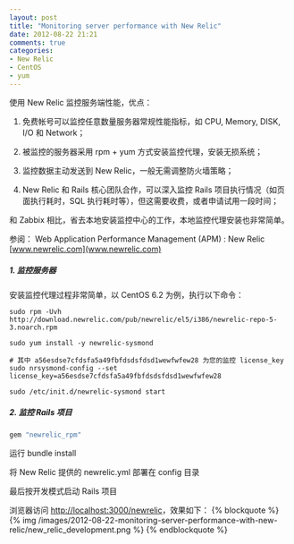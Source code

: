```yaml
---
layout: post
title: "Monitoring server performance with New Relic"
date: 2012-08-22 21:21
comments: true
categories: 
- New Relic
- CentOS
- yum
---
```


使用 New Relic 监控服务端性能，优点：

1. 免费帐号可以监控任意数量服务器常规性能指标，如 CPU, Memory, DISK, I/O 和 Network；

2. 被监控的服务器采用 rpm + yum 方式安装监控代理，安装无损系统；

3. 监控数据主动发送到 New Relic，一般无需调整防火墙策略；

4. New Relic 和 Rails 核心团队合作，可以深入监控 Rails 项目执行情况（如页面执行耗时，SQL 执行耗时等），但这需要收费，或者申请试用一段时间；

和 Zabbix 相比，省去本地安装监控中心的工作，本地监控代理安装也非常简单。

参阅：
Web Application Performance Management (APM) : New Relic
[www.newrelic.com](www.newrelic.com)

<!--more-->

##### 1. 监控服务器
安装监控代理过程非常简单，以 CentOS 6.2 为例，执行以下命令：
```
sudo rpm -Uvh http://download.newrelic.com/pub/newrelic/el5/i386/newrelic-repo-5-3.noarch.rpm

sudo yum install -y newrelic-sysmond

# 其中 a56esdse7cfdsfa5a49fbfdsdsfdsd1wewfwfew28 为您的监控 license_key
sudo nrsysmond-config --set license_key=a56esdse7cfdsfa5a49fbfdsdsfdsd1wewfwfew28

sudo /etc/init.d/newrelic-sysmond start
```

##### 2. 监控 Rails 项目


``` ruby Gemfile
gem "newrelic_rpm"
```

运行 bundle install

将 New Relic 提供的 newrelic.yml 部署在 config 目录

最后按开发模式启动 Rails 项目

浏览器访问 [http://localhost:3000/newrelic](http://localhost:3000/newrelic)，效果如下：
{% blockquote %}
{% img /images/2012-08-22-monitoring-server-performance-with-new-relic/new_relic_development.png %}
{% endblockquote %}
